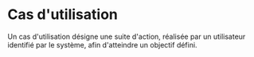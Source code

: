 
# Cas d'utilisation

Un cas d'utilisation désigne une suite d'action, réalisée par un utilisateur identifié par le système, afin d'atteindre un objectif défini.

